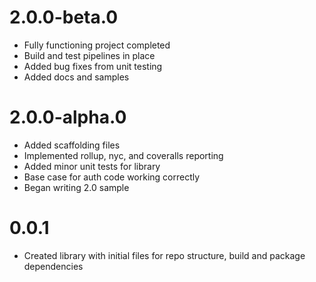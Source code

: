# 2.0.0-beta.0
- Fully functioning project completed
- Build and test pipelines in place
- Added bug fixes from unit testing
- Added docs and samples

# 2.0.0-alpha.0
- Added scaffolding files
- Implemented rollup, nyc, and coveralls reporting
- Added minor unit tests for library
- Base case for auth code working correctly
- Began writing 2.0 sample

# 0.0.1
- Created library with initial files for repo structure, build and package dependencies
